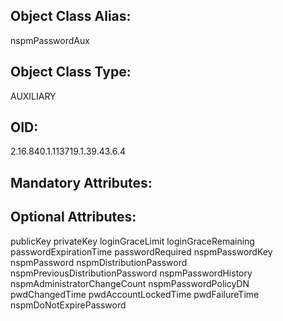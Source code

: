 ## Object Class Alias:
  nspmPasswordAux

## Object Class Type:
  AUXILIARY

## OID:
  2.16.840.1.113719.1.39.43.6.4

## Mandatory Attributes:
  

## Optional Attributes:
  publicKey
  privateKey
  loginGraceLimit
  loginGraceRemaining
  passwordExpirationTime
  passwordRequired
  nspmPasswordKey
  nspmPassword
  nspmDistributionPassword
  nspmPreviousDistributionPassword
  nspmPasswordHistory
  nspmAdministratorChangeCount
  nspmPasswordPolicyDN
  pwdChangedTime
  pwdAccountLockedTime
  pwdFailureTime
  nspmDoNotExpirePassword
